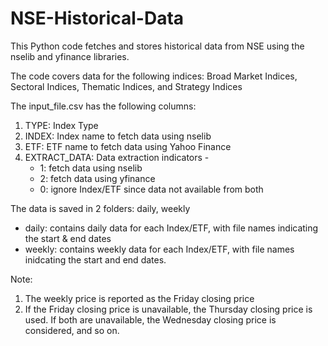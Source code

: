 # NSE-Historical-Data
This Python code fetches and stores historical data from NSE using the nselib and yfinance libraries.

The code covers data for the following indices: Broad Market Indices, Sectoral Indices, Thematic Indices, and Strategy Indices

The input_file.csv has the following columns:
1. TYPE: Index Type
2. INDEX: Index name to fetch data using nselib
3. ETF: ETF name to fetch data using Yahoo Finance
4. EXTRACT_DATA: Data extraction indicators - 
   * 1: fetch data using nselib
   * 2: fetch data using yfinance
   * 0: ignore Index/ETF since data not available from both

The data is saved in 2 folders: daily, weekly
  * daily: contains daily data for each Index/ETF, with file names indicating the start & end dates
  * weekly: contains weekly data for each Index/ETF, with file names inidcating the start and end dates.

Note:
1. The weekly price is reported as the Friday closing price
2. If the Friday closing price is unavailable, the Thursday closing price is used. If both are unavailable, the Wednesday closing price is considered, and so on.
